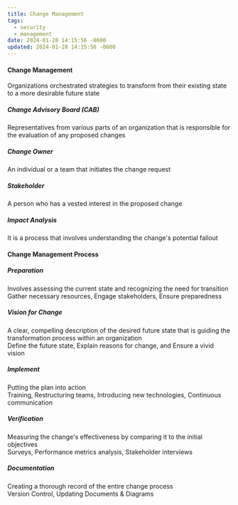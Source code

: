 ```yaml
---
title: Change Management
tags:
  - security
  - management
date: 2024-01-28 14:15:56 -0600
updated: 2024-01-28 14:15:56 -0600
---
```


#### Change Management
Organizations orchestrated strategies to transform from their existing state to a more desirable future state

##### Change Advisory Board (CAB)
Representatives from various parts of an organization that is responsible for the evaluation of any proposed changes

##### Change Owner
An individual or a team that initiates the change request

##### Stakeholder
A person who has a vested interest in the proposed change

##### Impact Analysis
It is a process that involves understanding the change's potential fallout

#### Change Management Process

##### Preparation
Involves assessing the current state and recognizing the need for transition  
Gather necessary resources, Engage stakeholders, Ensure preparedness

##### Vision for Change
A clear, compelling description of the desired future state that is guiding the transformation process within an organization  
Define the future state, Explain reasons for change, and Ensure a vivid vision

##### Implement
Putting the plan into action  
Training, Restructuring teams, Introducing new technologies, Continuous communication

##### Verification
Measuring the change's effectiveness by comparing it to the initial objectives  
Surveys, Performance metrics analysis, Stakeholder interviews

##### Documentation
Creating a thorough record of the entire change process  
Version Control, Updating Documents & Diagrams
